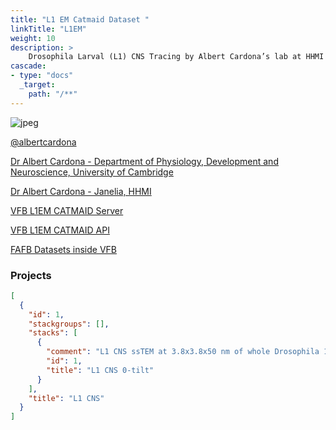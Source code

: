 ```yaml
---
title: "L1 EM Catmaid Dataset "
linkTitle: "L1EM"
weight: 10
description: >
    Drosophila Larval (L1) CNS Tracing by Albert Cardona’s lab at HHMI Janelia Research Campus and collaborators.
cascade:
- type: "docs"
  _target:
    path: "/**"
---
```



![jpeg](/images/l1em_70percent.jpeg)


[@albertcardona](https://twitter.com/albertcardona)


[Dr Albert Cardona - Department of Physiology, Development and Neuroscience, University of Cambridge](https://www.pdn.cam.ac.uk/directory/albert-cardona)


[Dr Albert Cardona - Janelia, HHMI](https://www.janelia.org/people/albert-cardona)


[VFB L1EM CATMAID Server](https://l1em.catmaid.virtualflybrain.org/?pid=1&zp=108250&yp=82961.59999999999&xp=54210.799999999996&tool=tracingtool&sid0=1&s0=2.4999999999999996&help=true&layout=h(XY,%20%7B%20type:%20%22neuron-search%22,%20id:%20%22neuron-search-1%22,%20options:%20%7B%22annotation-name%22:%20%22papers%22%7D%7D,%200.6))

[VFB L1EM CATMAID API](https://l1em.catmaid.virtualflybrain.org/apis/)

[FAFB Datasets inside VFB](https://v2.virtualflybrain.org/org.geppetto.frontend/geppetto?q=VFB_00050000,AlignedDatasets)

### Projects

```json
[
  {
    "id": 1,
    "stackgroups": [],
    "stacks": [
      {
        "comment": "L1 CNS ssTEM at 3.8x3.8x50 nm of whole Drosophila 1st instar larval CNS",
        "id": 1,
        "title": "L1 CNS 0-tilt"
      }
    ],
    "title": "L1 CNS"
  }
]
```
